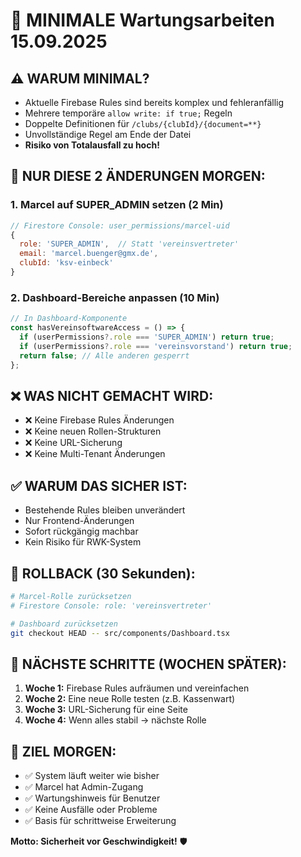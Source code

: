 # 🚨 MINIMALE Wartungsarbeiten 15.09.2025

## ⚠️ WARUM MINIMAL?
- Aktuelle Firebase Rules sind bereits komplex und fehleranfällig
- Mehrere temporäre `allow write: if true;` Regeln
- Doppelte Definitionen für `/clubs/{clubId}/{document=**}`
- Unvollständige Regel am Ende der Datei
- **Risiko von Totalausfall zu hoch!**

## 🎯 NUR DIESE 2 ÄNDERUNGEN MORGEN:

### 1. Marcel auf SUPER_ADMIN setzen (2 Min)
```javascript
// Firestore Console: user_permissions/marcel-uid
{
  role: 'SUPER_ADMIN',  // Statt 'vereinsvertreter'
  email: 'marcel.buenger@gmx.de',
  clubId: 'ksv-einbeck'
}
```

### 2. Dashboard-Bereiche anpassen (10 Min)
```typescript
// In Dashboard-Komponente
const hasVereinsoftwareAccess = () => {
  if (userPermissions?.role === 'SUPER_ADMIN') return true;
  if (userPermissions?.role === 'vereinsvorstand') return true;
  return false; // Alle anderen gesperrt
};
```

## ❌ WAS NICHT GEMACHT WIRD:
- ❌ Keine Firebase Rules Änderungen
- ❌ Keine neuen Rollen-Strukturen  
- ❌ Keine URL-Sicherung
- ❌ Keine Multi-Tenant Änderungen

## ✅ WARUM DAS SICHER IST:
- Bestehende Rules bleiben unverändert
- Nur Frontend-Änderungen
- Sofort rückgängig machbar
- Kein Risiko für RWK-System

## 🔄 ROLLBACK (30 Sekunden):
```bash
# Marcel-Rolle zurücksetzen
# Firestore Console: role: 'vereinsvertreter'

# Dashboard zurücksetzen
git checkout HEAD -- src/components/Dashboard.tsx
```

## 📅 NÄCHSTE SCHRITTE (WOCHEN SPÄTER):
1. **Woche 1:** Firebase Rules aufräumen und vereinfachen
2. **Woche 2:** Eine neue Rolle testen (z.B. Kassenwart)
3. **Woche 3:** URL-Sicherung für eine Seite
4. **Woche 4:** Wenn alles stabil → nächste Rolle

## 🎯 ZIEL MORGEN:
- ✅ System läuft weiter wie bisher
- ✅ Marcel hat Admin-Zugang
- ✅ Wartungshinweis für Benutzer
- ✅ Keine Ausfälle oder Probleme
- ✅ Basis für schrittweise Erweiterung

**Motto: Sicherheit vor Geschwindigkeit!** 🛡️